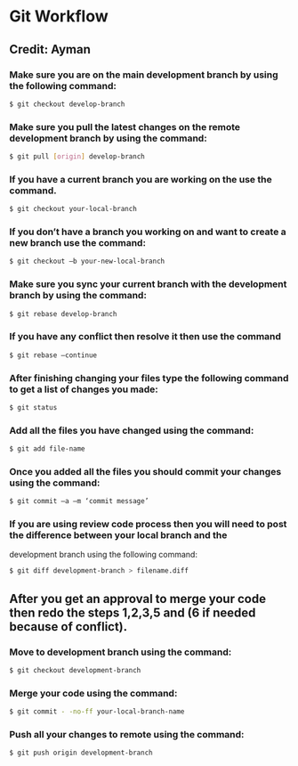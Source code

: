 # Git Workflow
## Credit: Ayman
### Make sure you are on the main development branch by using the following command:
```sh
$ git checkout develop-branch
```
### Make sure you pull the latest changes on the remote development branch by using the command:
```sh
$ git pull [origin] develop-branch
```
### If you have a current branch you are working on the use the command.
```sh
$ git checkout your-local-branch
```
### If you don’t have a branch you working on and want to create a new branch use the command:
```sh
$ git checkout –b your-new-local-branch
```
### Make sure you sync your current branch with the development branch by using the command:
```sh
$ git rebase develop-branch
```
### If you have any conflict then resolve it then use the command
```sh
$ git rebase –continue
```
### After finishing changing your files type the following command to get a list of changes you made:
```sh
$ git status
```
### Add all the files you have changed using the command:
```sh
$ git add file-name
```
### Once you added all the files you should commit your changes using the command:
```sh
$ git commit –a –m ‘commit message’
```
### If you are using review code process then you will need to post the difference between your local branch and the
development branch using the following command:
```sh
$ git diff development-branch > filename.diff
```
## After you get an approval to merge your code then redo the steps 1,2,3,5 and (6 if needed because of conflict).
### Move to development branch using the command:
```sh
$ git checkout development-branch
```
### Merge your code using the command:
```sh
$ git commit - -no-ff your-local-branch-name
```
### Push all your changes to remote using the command:
```sh
$ git push origin development-branch
```
